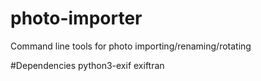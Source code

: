 # photo-importer
Command line tools for photo importing/renaming/rotating

#Dependencies
python3-exif
exiftran
